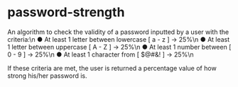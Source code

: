 # password-strength

An algorithm to check the validity of a password inputted by a user with the criteria:\n
● At least 1 letter between lowercase [ a - z ] -> 25%\n
● At least 1 letter between uppercase [ A - Z ] -> 25%\n
● At least 1 number between [ 0 - 9 ] -> 25%\n
● At least 1 character from [ $@#&! ] -> 25%\n

If these criteria are met, the user is returned a percentage value of how strong his/her
password is.